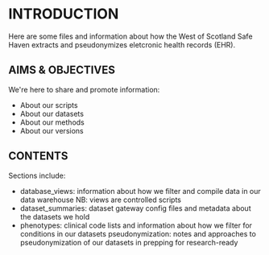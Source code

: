 # INTRODUCTION

Here are some files and information about how the West of Scotland Safe Haven extracts and pseudonymizes eletcronic health records (EHR).

## AIMS & OBJECTIVES

We're here to share and promote information:

- About our scripts
- About our datasets
- About our methods
- About our versions

## CONTENTS

Sections include:

- database_views: information about how we filter and compile data in our data warehouse NB: views are controlled scripts
- dataset_summaries: dataset gateway config files and metadata about the datasets we hold
- phenotypes: clinical code lists and information about how we filter for conditions in our datasets
pseudonymization: notes and approaches to pseudonymization of our datasets in prepping for research-ready